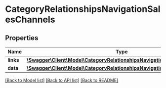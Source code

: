 # CategoryRelationshipsNavigationSalesChannels

## Properties
Name | Type | Description | Notes
------------ | ------------- | ------------- | -------------
**links** | [**\Swagger\Client\Model\CategoryRelationshipsNavigationSalesChannelsLinks**](CategoryRelationshipsNavigationSalesChannelsLinks.md) |  | [optional] 
**data** | [**\Swagger\Client\Model\CategoryRelationshipsNavigationSalesChannelsData[]**](CategoryRelationshipsNavigationSalesChannelsData.md) |  | [optional] 

[[Back to Model list]](../../README.md#documentation-for-models) [[Back to API list]](../../README.md#documentation-for-api-endpoints) [[Back to README]](../../README.md)

